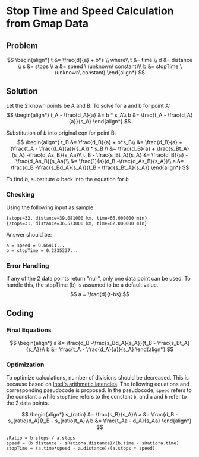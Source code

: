 # Stop Time and Speed Calculation from Gmap Data

## Problem
$$
\begin{align*}
t &= \frac{d}{a} + b*s \\
where\\
t &= time \\
d &= distance \\
s &= stops \\
a &= speed \ (unknown\ constant)\\
b &= stopTime \ (unknown\ constant)
\end{align*}
$$

## Solution
Let the 2 known points be A and B.
To solve for a and b for point A:
$$
\begin{align*}
t_A - \frac{d_A}{a} &= b * s_A\\
b &= \frac{t_A - \frac{d_A}{a}}{s_A}
\end{align*}
$$

Substitution of $b$ into original eqn for point B:
$$
\begin{align*}
t_B &= \frac{d_B}{a} + b*s_B\\
&= \frac{d_B}{a} + (\frac{t_A - \frac{d_A}{a}}{s_A}) * s_B \\
&= \frac{d_B}{a} + \frac{s_Bt_A}{s_A} -\frac{d_As_B}{s_Aa}\\
t_B - \frac{s_Bt_A}{s_A} &= \frac{d_B}{a} -\frac{d_As_B}{s_Aa}\\
&= \frac{1}{a}(d_B -\frac{d_As_B}{s_A})\\
a &= \frac{d_B -\frac{s_Bd_A}{s_A}}{t_B - \frac{s_Bt_A}{s_A}}
\end{align*}
$$

To find $b$, substitute $a$ back into the equation for $b$

### Checking
Using the following input as sample:
```
{stops=32, distance=39.081000 km, time=66.000000 min}
{stops=31, distance=36.573000 km, time=62.000000 min}
```
Answer should be:
```
a = speed = 0.66411...
b = stopTime = 0.2235337...
```

### Error Handling
If any of the 2 data points return "null", only one data point can be used. To handle this, the stopTime (b) is assumed to be a default value.
$$
a = \frac{d}{t-bs}
$$

## Coding
### Final Equations
$$
\begin{align*}
a &= \frac{d_B -\frac{s_Bd_A}{s_A}}{t_B - \frac{s_Bt_A}{s_A}}\\
b &= \frac{t_A - \frac{d_A}{a}}{s_A}
\end{align*}
$$	

### Optimization
To optimize calculations, number of divisions should be decreased. This is because based on [Intel's arithmetic latencies](https://www.agner.org/optimize/instruction_tables.pdf#page=63). The following equations and corresponding pseudocode is proposed. In the pseudocode, `speed` refers to the constant `a` while `stopTime` refers to the constant `b`, and `a` and `b` refer to the 2 data points.

$$
\begin{align*}
s_{ratio} &= \frac{s_B}{s_A}\\
a &= \frac{d_B -s_{ratio}d_A}{t_B - s_{ratio}t_A}\\
b &= \frac{t_Aa - d_A}{s_Aa}
\end{align*}
$$	

```
sRatio = b.stops / a.stops
speed = (b.distance - sRatio*a.distance)/(b.time - sRatio*a.time)
stopTime = (a.time*speed - a.distance)/(a.stops * speed)
```
